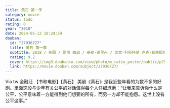```yaml
---
title: 黄石 第一季
category: movie
status: todo
rating: 0
year: "2018"
date: 2024-05-12 18:24:59
douban:
  id: "27036727"
  title: 黄石 第一季
  subtitle: 2018 / 美国 / 剧情 西部 / 泰勒·谢里丹 / 凯文·科斯特纳 卢克·葛莱姆斯
  rating: 9.2
  cover: https://img3.doubanio.com/view/photo/m_ratio_poster/public/p2560270957.jpg
  link: https://movie.douban.com/subject/27036727/
---
```


Via tw 金融汪 【书和电影】【黄石】
美剧《黄石》是我近些年看的为数不多的好剧。里面这段与少年有关公平的对话值得每个人仔细琢磨：“让我来告诉你什么是公平，公平意味着一方能得到他们想要的所有，而另一方却不能抱怨。这世上没有公平这事。”
